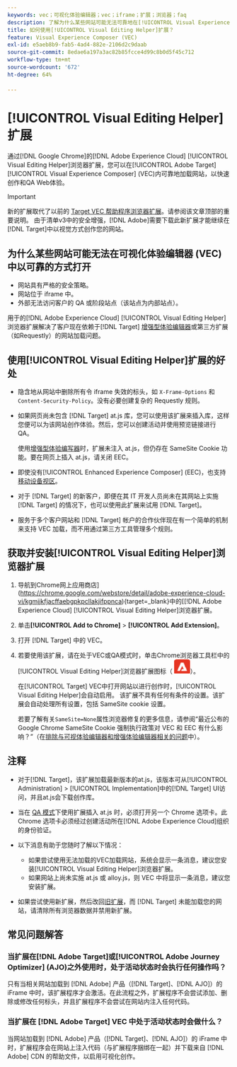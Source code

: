 ```yaml
---
keywords: vec；可视化体验编辑器；vec；iframe；扩展；浏览器；faq
description: 了解为什么某些网站可能无法可靠地在[!UICONTROL Visual Experience Composer] (VEC)中打开。 [!UICONTROL Visual Editing Helper]浏览器扩展允许您在VEC中以可靠的方式加载网站。
title: 如何使用[!UICONTROL Visual Editing Helper]扩展？
feature: Visual Experience Composer (VEC)
exl-id: e5aeb8b9-fab5-4ad4-882e-2106d2c9daab
source-git-commit: 8edae6a197a3ac82b85fcce4d99c8b0d5f45c712
workflow-type: tm+mt
source-wordcount: '672'
ht-degree: 64%

---
```


# [!UICONTROL Visual Editing Helper]扩展

通过[!DNL Google Chrome]的[!DNL Adobe Experience Cloud] [!UICONTROL Visual Editing Helper]浏览器扩展，您可以在[!UICONTROL Adobe Target] [!UICONTROL Visual Experience Composer] (VEC)内可靠地加载网站，以快速创作和QA Web体验。

>[!IMPORTANT]
>
>新的扩展取代了以前的 [Target VEC 帮助程序浏览器扩展](/help/main/c-experiences/c-visual-experience-composer/r-troubleshoot-composer/vec-helper-browser-extension.md)。请参阅该文章顶部的重要说明。 由于清单v3中的安全增强，[!DNL Adobe]需要下载此新扩展才能继续在[!DNL Target]中以视觉方式创作您的网站。

## 为什么某些网站可能无法在可视化体验编辑器 (VEC) 中以可靠的方式打开

* 网站具有严格的安全策略。
* 网站位于 iframe 中。
* 外部无法访问客户的 QA 或阶段站点（该站点为内部站点）。

用于的[!DNL Adobe Experience Cloud] [!UICONTROL Visual Editing Helper]浏览器扩展解决了客户现在依赖于[!DNL Target] [增强型体验编辑器](/help/main/administrating-target/visual-experience-composer-set-up.md#eec)或第三方扩展（如Requestly）的网站加载问题。

## 使用[!UICONTROL Visual Editing Helper]扩展的好处

* 隐含地从网站中删除所有令 iframe 失效的标头，如 `X-Frame-Options` 和 `Content-Security-Policy`。没有必要创建复杂的 Requestly 规则。
* 如果网页尚未包含 [!DNL Target] at.js 库，您可以使用该扩展来插入库，这样您便可以为该网站创作体验。然后，您可以创建活动并使用预览链接进行 QA。

  使用[增强型体验编写器](/help/main/administrating-target/visual-experience-composer-set-up.md#eec)时，扩展未注入 at.js，但仍存在 SameSite Cookie 功能。要在网页上插入 at.js，请关闭 EEC。

* 即使没有[!UICONTROL Enhanced Experience Composer] (EEC)，也支持[移动设备视区](/help/main/c-experiences/c-visual-experience-composer/mobile-viewports.md)。
* 对于 [!DNL Target] 的新客户，即便在其 IT 开发人员尚未在其网站上实施 [!DNL Target] 的情况下，也可以使用此扩展来试用 [!DNL Target]。
* 服务于多个客户网站和 [!DNL Target] 帐户的合作伙伴现在有一个简单的机制来支持 VEC 加载，而不用通过第三方工具管理多个规则。

## 获取并安装[!UICONTROL Visual Editing Helper]浏览器扩展

1. 导航到Chrome网上应用商店](https://chrome.google.com/webstore/detail/adobe-experience-cloud-vi/kgmjjkfjacffaebgpkpcllakjifppnca){target=_blank}中的[[!DNL Adobe Experience Cloud] [!UICONTROL Visual Editing Helper]浏览器扩展。
1. 单击&#x200B;**[!UICONTROL Add to Chrome]** > **[!UICONTROL Add Extension]**。
1. 打开 [!DNL Target] 中的 VEC。
1. 若要使用该扩展，请在处于VEC或QA模式时，单击Chrome浏览器工具栏中的[!UICONTROL Visual Editing Helper]浏览器扩展图标（![可视化编辑扩展图标](/help/main/c-experiences/c-visual-experience-composer/r-troubleshoot-composer/assets/visual-editing-helper.png)）。

   在[!UICONTROL Target] VEC中打开网站以进行创作时，[!UICONTROL Visual Editing Helper]会自动启用。 该扩展不具有任何有条件的设置。该扩展会自动处理所有设置，包括 SameSite cookie 设置。

   若要了解有关`SameSite=None`属性浏览器修复的更多信息，请参阅“最近公布的 Google Chrome SameSite Cookie 强制执行政策对 VEC 和 EEC 有什么影响？”（在[排除与可视体验编辑器和增强体验编辑器相关的问题](/help/main/c-experiences/c-visual-experience-composer/r-troubleshoot-composer/issues-related-to-the-visual-experience-composer-vec-and-enhanced-experience-composer-eec.md)中）。

## 注释

* 对于[!DNL Target]，该扩展加载最新版本的at.js，该版本可从[!UICONTROL Administration] > [!UICONTROL Implementation]中的[!DNL Target] UI访问，并且at.js会下载创作库。
* 当在 [QA 模式](/help/main/c-activities/c-activity-qa/activity-qa.md)下使用扩展插入 at.js 时，必须打开另一个 Chrome 选项卡。此 Chrome 选项卡必须经过创建活动所在[!DNL Adobe Experience Cloud]组织的身份验证。
* 以下消息有助于您随时了解以下情况：

   * 如果尝试使用无法加载的VEC加载网站，系统会显示一条消息，建议您安装[!UICONTROL Visual Editing Helper]浏览器扩展。
   * 如果网站上尚未实施 at.js 或 alloy.js，则 VEC 中将显示一条消息，建议您安装扩展。
* 如果尝试使用新扩展，然后改回[旧扩展](/help/main/c-experiences/c-visual-experience-composer/r-troubleshoot-composer/vec-helper-browser-extension.md)，而 [!DNL Target] 未能加载您的网站，请清除所有浏览器数据并禁用新扩展。

## 常见问题解答

### 当扩展在[!DNL Adobe Target]或[!UICONTROL Adobe Journey Optimizer] (AJO)之外使用时，处于活动状态时会执行任何操作吗？

只有当相关网站加载到 [!DNL Adobe] 产品（[!DNL Target]、[!DNL AJO]）的 iFrame 中时，该扩展程序才会激活。在此流程之外，扩展程序不会尝试添加、删除或修改任何标头，并且扩展程序不会尝试在网站内注入任何代码。

### 当扩展在 [!DNL Adobe Target] VEC 中处于活动状态时会做什么？

当网站加载到 [!DNL Adobe] 产品（[!DNL Target]、[!DNL AJO]）的 iFrame 中时，扩展程序会在网站上注入代码（与扩展程序捆绑在一起）并下载来自 [!DNL Adobe] CDN 的帮助文件，以启用可视化创作。

